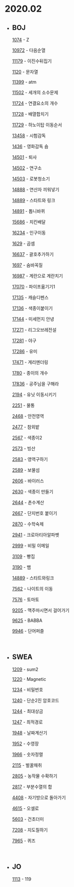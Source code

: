 # **2020.02**

- ## BOJ

  [1074](/Algorithm/2020_02/baekjoon/BJ_1074_Z.md) - Z

  [10972](/Algorithm/2020_02/baekjoon/BJ_10972_다음순열.md) - 다음순열

  [11179](/Algorithm/2020_02/baekjoon/BJ_11179_이진수뒤집기.md) - 이진수뒤집기

  [1120](/Algorithm/2020_02/baekjoon/BJ_1120_문자열.md) - 문자열

  [11399](/Algorithm/2020_02/baekjoon/BJ_11399_atm.md) - atm

  [11502](/Algorithm/2020_02/baekjoon/BJ_11502_세개의소수문제.md) - 세개의 소수문제

  [11724](/Algorithm/2020_02/baekjoon/BJ_11724_연결요소의개수.md) - 연결요소의 개수

  [11728](/Algorithm/2020_02/baekjoon/BJ_11728_배열합치기.md) - 배열합치기

  [11729](/Algorithm/2020_02/baekjoon/BJ_11729_하노이탑이동순서.md) - 하노이탑 이동순서

  [13458](/Algorithm/2020_02/baekjoon/BJ_13458_시험감독.md) - 시험감독

  [1436](/Algorithm/2020_02/baekjoon/BJ_1436_영화감독숌.md) - 영화감독 숌

  [14501](/Algorithm/2020_02/baekjoon/BJ_14501_퇴사.md) - 퇴사

  [14502](/Algorithm/2020_02/baekjoon/BJ_14502_연구소.md) - 연구소

  [14503](/Algorithm/2020_02/baekjoon/BJ_14503_로봇청소기.md) - 로봇청소기

  [14888](/Algorithm/2020_02/baekjoon/BJ_14888_연산자끼워넣기.md) - 연산자 끼워넣기

  [14889](/Algorithm/2020_02/baekjoon/BJ_14889_스타트와링크.md) - 스타트와 링크

  [14891](/Algorithm/2020_02/baekjoon/BJ_14891_톱니바퀴.md) - 톱니바퀴

  [15686](/Algorithm/2020_02/baekjoon/BJ_15686_치킨배달.md) - 치킨배달

  [16234](/Algorithm/2020_02/baekjoon/BJ_16234_인구이동.md) - 인구이동

  [1629](/Algorithm/2020_02/baekjoon/BJ_1629_곱셈.md) - 곱셈

  [16637](/Algorithm/2020_02/baekjoon/BJ_16637_괄호추가하기.md) - 괄호추가하기

  [1697](/Algorithm/2020_02/baekjoon/BJ_1697_숨바꼭질.md) - 숨바꼭질

  [16987](/Algorithm/2020_02/baekjoon/BJ_16987_계란으로계란치기.md) - 계란으로 계란치기

  [17070](/Algorithm/2020_02/baekjoon/BJ_17070_파이프옮기기1.md) - 파이프옮기기1

  [17135](/Algorithm/2020_02/baekjoon/BJ_17135_캐슬디펜스.md) - 캐슬디펜스

  [17136](/Algorithm/2020_02/baekjoon/BJ_17136_색종이붙이기.md) - 색종이붙이기

  [17144](/Algorithm/2020_02/baekjoon/BJ_17144_미세먼지안녕.md) - 미세먼지 안녕

  [17271](/Algorithm/2020_02/baekjoon/BJ_17271_리그오브레전설.md) - 리그오브레전설

  [17281](/Algorithm/2020_02/baekjoon/BJ_17281_야구.md) - 야구

  [17286](/Algorithm/2020_02/baekjoon/BJ_17286_유미.md) - 유미

  [17471](/Algorithm/2020_02/baekjoon/BJ_17471_게리멘더링.md) - 게리멘더링

  [1780](/Algorithm/2020_02/baekjoon/BJ_1780_종이의개수.md) - 종이의 개수

  [17836](/Algorithm/2020_02/baekjoon/BJ_17836_공주님을구해라.md) - 공주님을 구해라

  [2194](/Algorithm/2020_02/baekjoon/BJ_2194_유닛이동시키기.md) - 유닛 이동시키기

  [2251](/Algorithm/2020_02/baekjoon/BJ_2251_물통.md) - 물통

  [2468](/Algorithm/2020_02/baekjoon/BJ_2468_안전영역.md) - 안전영역

  [2477](/Algorithm/2020_02/baekjoon/BJ_2477_참외밭.md) - 참외밭

  [2567](/Algorithm/2020_02/baekjoon/BJ_2567_색종이2.md) - 색종이2

  [2573](/Algorithm/2020_02/baekjoon/BJ_2573_빙산.md) - 빙산

  [2583](/Algorithm/2020_02/baekjoon/BJ_2583_영역구하기.md) - 영역구하기

  [2589](/Algorithm/2020_02/baekjoon/BJ_2589_보물섬.md) - 보물섬

  [2606](/Algorithm/2020_02/baekjoon/BJ_2606_바이러스.md) - 바이러스

  [2630](/Algorithm/2020_02/baekjoon/BJ_2630_색종이만들기.md) - 색종이 만들기

  [2644](/Algorithm/2020_02/baekjoon/BJ_2644_촌수계산.md) - 촌수계산

  [2667](/Algorithm/2020_02/baekjoon/BJ_2667_단지번호붙이기.md) - 단지번호 붙이기

  [2870](/Algorithm/2020_02/baekjoon/BJ_2870_수학숙제.md) - 수학숙제

  [2941](/Algorithm/2020_02/baekjoon/BJ_2941_크로아티아알파벳.md) - 크로아티아알파벳

  [2999](/Algorithm/2020_02/baekjoon/BJ_2999_비밀이메일.md) - 비밀 이메일

  [3109](/Algorithm/2020_02/baekjoon/BJ_3109_빵집.md) - 빵집

  [3190](/Algorithm/2020_02/baekjoon/BJ_3190_뱀.md) - 뱀

  [14889](/Algorithm/2020_02/baekjoon/BJ_14889_스타트와링크.md) - 스타트와링크

  [7562](/Algorithm/2020_02/baekjoon/BJ_7562_나이트의이동.md) - 나이트의 이동

  [7576](/Algorithm/2020_02/baekjoon/BJ_7576_토마토.md) - 토마토

  [9205](/Algorithm/2020_02/baekjoon/BJ_9205_맥주마시면서걸어가기.md) - 맥주마시면서 걸어가기

  [9625](/Algorithm/2020_02/baekjoon/BJ_9625_BABBA.md) - BABBA

  [9946](/Algorithm/2020_02/baekjoon/BJ_9946_단어퍼즐.md) - 단어퍼즐

  <br>

- ## SWEA

  [1209](/Algorithm/2020_02/swea/SWEA_1209_sum2.md) - sum2

  [1220](/Algorithm/2020_02/swea/SWEA_1220_Magnetic.md) - Magnetic

  [1234](/Algorithm/2020_02/swea/SWEA_1234_비밀번호.md) - 비밀번호

  [1240](/Algorithm/2020_02/swea/SWEA_1240_단순2진암호코드.md) - 단순2진 암호코드

  [1244](/Algorithm/2020_02/swea/SWEA_1244_최대상금.md) - 최대상금

  [1247](/Algorithm/2020_02/swea/SWEA_1247_최적경로.md) - 최적경로

  [1948](/Algorithm/2020_02/swea/SWEA_1948_날짜계산기.md) - 날짜계산기

  [1952](/Algorithm/2020_02/swea/SWEA_1952_수영장.md) - 수영장

  [1966](/Algorithm/2020_02/swea/SWEA_1966_숫자정렬.md) - 숫자정렬

  [2115](/Algorithm/2020_02/swea/SWEA_2115_벌꿀채취.md) - 벌꿀채취

  [2805](/Algorithm/2020_02/swea/SWEA_2805_농작물수확하기.md) - 농작물 수확하기

  [2817](/Algorithm/2020_02/swea/SWEA_2817_부분수열의합.md) - 부분수열의 합

  [4408](/Algorithm/2020_02/swea/SWEA_4408_자기방으로돌아가기.md) - 자기방으로 돌아가기

  [4615](/Algorithm/2020_02/swea/SWEA_4615_오셀로.md) - 오셀로

  [5603](/Algorithm/2020_02/swea/SWEA_5603_건초더미.md) - 건초더미

  [7208](/Algorithm/2020_02/swea/SWEA_7208_지도칠하기.md) - 지도칠하기

  [7965](/Algorithm/2020_02/swea/SWEA_7965_퀴즈.md) - 퀴즈

  <br>

- ## JO
  [1113](/Algorithm/2020_02/jo/JO_1113_119.md) - 119
